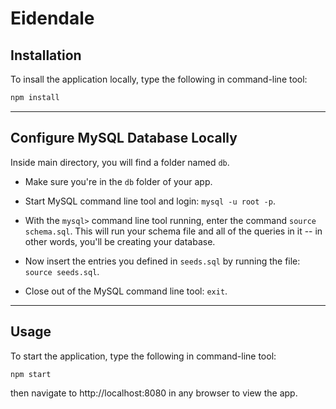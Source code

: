 # Eidendale



## Installation
To insall the application locally, type the following in command-line tool:
```bash
npm install
```

---

## Configure MySQL Database Locally

Inside main directory, you will find a folder named `db`.

   * Make sure you're in the `db` folder of your app.

   * Start MySQL command line tool and login: `mysql -u root -p`.

   * With the `mysql>` command line tool running, enter the command `source schema.sql`. This will run your schema file and all of the queries in it -- in other words, you'll be creating your database.

   * Now insert the entries you defined in `seeds.sql` by running the file: `source seeds.sql`.

   * Close out of the MySQL command line tool: `exit`.

---

## Usage
To start the application, type the following in command-line tool:
```bash
npm start
```
then navigate to http://localhost:8080 in any browser to view the app.
